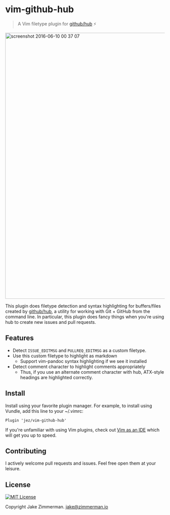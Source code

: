 # vim-github-hub

> A Vim filetype plugin for [github/hub][hub] :zap:

<img width="837" alt="screenshot 2016-06-10 00 37 07" src="https://cloud.githubusercontent.com/assets/5544532/15957334/4ed0c8b8-2ea3-11e6-8bbc-2d0aec88ad40.png">

This plugin does filetype detection and syntax highlighting for buffers/files
created by [github/hub][hub], a utility for working with Git + GitHub
from the command line. In particular, this plugin does fancy things when you're
using hub to create new issues and pull requests.


## Features

- Detect `ISSUE_EDITMSG` and `PULLREQ_EDITMSG` as a custom filetype.
- Use this custom filetype to highlight as markdown
  - Support vim-pandoc syntax highlighting if we see it installed
- Detect comment character to highlight comments appropriately
  - Thus, if you use an alternate comment character with hub, ATX-style headings
    are highlighted correctly.


## Install

Install using your favorite plugin manager. For example, to install using
Vundle, add this line to your ~/.vimrc:

```
Plugin 'jez/vim-github-hub'
```

If you're unfamiliar with using Vim plugins, check out [Vim as an IDE][vim-ide] which
will get you up to speed.


## Contributing

I actively welcome pull requests and issues. Feel free open them at your
leisure.


## License

[![MIT License](https://img.shields.io/badge/license-MIT-blue.svg)](https://jez.io/MIT-LICENSE.txt)

Copyright Jake Zimmerman. <jake@zimmerman.io>

[hub]: https://github.com/github/hub
[vim-ide]: https://github.com/jez/vim-as-an-ide
